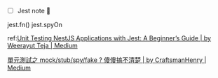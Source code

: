 

- [ ] Jest note 🔽

jest.fn() jest.spyOn

ref:[Unit Testing NestJS Applications with Jest: A Beginner’s Guide | by Weerayut Teja | Medium](https://medium.com/@wteja/unit-testing-nestjs-applications-with-jest-a-beginners-guide-a78dfa78541e)

[單元測試之 mock/stub/spy/fake ? 傻傻搞不清楚 | by CraftsmanHenry | Medium](https://medium.com/@henry-chou/%E5%96%AE%E5%85%83%E6%B8%AC%E8%A9%A6%E4%B9%8B-mock-stub-spy-fake-%E5%82%BB%E5%82%BB%E6%90%9E%E4%B8%8D%E6%B8%85%E6%A5%9A-ba3dc4e86d86)
